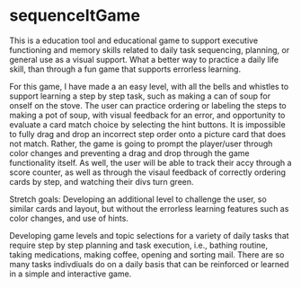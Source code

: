 # sequenceItGame
This is a education tool and educational game to support executive functioning and memory skills related to daily task sequencing, planning, or general use as a visual support.
What a better way to practice a daily life skill, than through a fun game that supports errorless learning. 

For this game, I have made a an easy level, with all the bells and whistles to support learning a step by step task, such as making a can of soup for onself on the stove. The user can practice ordering or labeling the steps to making a pot of soup, with visual feedback for an error, and opportunity to evaluate a card match choice by selecting the hint buttons. It is impossible to fully drag and drop an incorrect step order onto a picture card that does not match. Rather, the game is going to prompt the player/user through color changes and preventing a drag and drop through the game functionality itself. As well, the user will be able to track their accy through a score counter, as well as through the visaul feedback of correctly ordering cards by step, and watching their divs turn green. 

Stretch goals:
Developing an additional level to challenge the user, so similar cards and layout, but without the errorless learning features such as color changes, and use of hints. 

Developing game levels and topic selections for a variety of daily tasks that require step by step planning and task execution, i.e., bathing routine, taking medications, making coffee, opening and sorting mail. There are so many tasks indivdiuals do on a daily basis that can be reinforced or learned in a simple and interactive game. 
